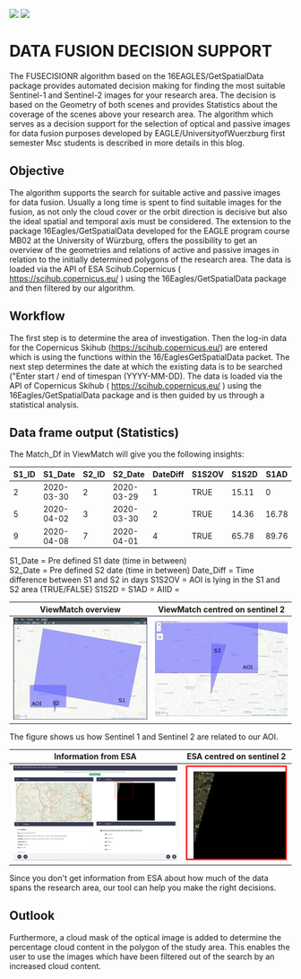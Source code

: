 ![](https://img.shields.io/badge/EAGLE-Design-blue) ![](https://img.shields.io/badge/Approval-pending-red)
# DATA FUSION DECISION SUPPORT

The FUSECISIONR algorithm based on the 16EAGLES/GetSpatialData package provides automated decision making for finding the most suitable Sentinel-1 and Sentinel-2 images for your research area. The decision is based on the Geometry of both scenes and provides Statistics about the coverage of the scenes above your research area. The algorithm which serves as a decision support for the selection of optical and passive images for data fusion purposes developed by EAGLE/UniversityofWuerzburg first semester Msc students is described in more details in this blog.

## Objective

The algorithm supports the search for suitable active and passive images for data fusion. Usually a long time is spent to find suitable images for the fusion, as not only the cloud cover or the orbit direction is decisive but also the ideal spatial and temporal axis must be considered. The extension to the package 16Eagles/GetSpatialData developed for the EAGLE program course MB02 at the University of Würzburg, offers the possibility to get an overview of the geometries and relations of active and passive images in relation to the initially determined polygons of the research area.
The data is loaded via the API of ESA Scihub.Copernicus ( https://scihub.copernicus.eu/ ) using the 16Eagles/GetSpatialData package and then filtered by our algorithm.

## **Workflow**

The first step is to determine the area of investigation. Then the log-in data for the Copernicus Skihub (https://scihub.copernicus.eu/) are entered which is using the functions within the 16/EaglesGetSpatialData packet. The next step determines the date at which the existing data is to be searched ("Enter start / end of timespan (YYYY-MM-DD). The data is loaded via the API of Copernicus Skihub ( https://scihub.copernicus.eu/ ) using the 16Eagles/GetSpatialData package and is then guided by us through a statistical analysis.

## **Data frame output (Statistics)**

The Match_Df in ViewMatch will give you the following insights:

| S1_ID| S1_Date   | S2_ID |S2_Date    |DateDiff |S1S2OV |S1S2D  | S1AD  | S2AD   | AIID | 
| ---- | -------   | ----- | --------- | -----   | ----- | ----- | ----- | ------ | ---- | 
| 2    |2020-03-30 | 2     |2020-03-29 | 1       | TRUE  | 15.11 | 0     | 78.87  |82.56 |
| 5    |2020-04-02 | 3     |2020-03-30 | 2       | TRUE  | 14.36 | 16.78 | 14.89  |56.87 |
| 9    |2020-04-08 | 7     |2020-04-01 | 4       | TRUE  | 65.78 | 89.76 |77.34   |100   | 

S1_Date = Pre defined S1 date (time in between)                      
S2_Date = Pre defined S2 date (time in between)
Date_Diff = Time difference between S1 and S2 in days
S1S2OV = AOI is lying in the S1 and S2 area (TRUE/FALSE)
S1S2D =
S1AD =
AIID = 




ViewMatch overview           | ViewMatch centred on sentinel 2 
:-------------------------:|:-------------------------:
![](https://github.com/Doutrespace/FUSION2020/blob/master/Image/Overview01.PNG)  |  ![](https://github.com/Doutrespace/FUSION2020/blob/master/Image/Overview02.PNG)

The figure shows us how Sentinel 1 and Sentinel 2 are related to our AOI.






Information from ESA          | ESA centred on sentinel 2 
:-------------------------:|:-------------------------:
![](https://github.com/Doutrespace/FUSION2020/blob/master/Image/Overview_esa.PNG)  |  ![](https://github.com/Doutrespace/FUSION2020/blob/master/Image/overview_esa_micro.PNG)


Since you don't get information from ESA about how much of the data spans the research area, our tool can help you make the right decisions.



## **Outlook**


Furthermore, a cloud mask of the optical image is added to determine the percentage cloud content in the polygon of the study area. This enables the user to use the images which have been filtered out of the search by an increased cloud content. 
